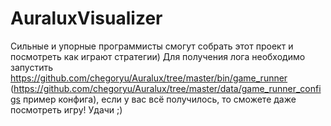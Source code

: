 # AuraluxVisualizer
Сильные и упорные программисты смогут собрать этот проект и посмотреть как играют стратегии) Для получения лога необходимо запустить https://github.com/chegoryu/Auralux/tree/master/bin/game_runner (https://github.com/chegoryu/Auralux/tree/master/data/game_runner_configs пример конфига), если у вас всё получилось, то сможете даже посмотреть игру! Удачи ;)
